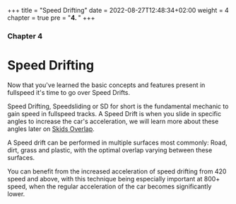 +++
title = "Speed Drifting"
date = 2022-08-27T12:48:34+02:00
weight = 4
chapter = true
pre = "<b>4. </b>"
+++

### Chapter 4

# Speed Drifting

Now that you've learned the basic concepts and features present in fullspeed it's time to go over Speed Drifts.

Speed Drifting, Speedsliding or SD for short is the fundamental mechanic to gain speed in fullspeed tracks. A Speed Drift is when you slide in specific angles to increase the car's acceleration, we will learn more about these angles later on [Skids Overlap](https://fsfam.club/resources/speed-drifting/skids-overlap/).

A Speed drift can be performed in multiple surfaces most commonly: Road, dirt, grass and plastic, with the optimal overlap varying between these surfaces.

You can benefit from the increased acceleration of speed drifting from 420 speed and above, with this technique being especially important at 800+ speed, when the regular acceleration of the car becomes significantly lower. 
